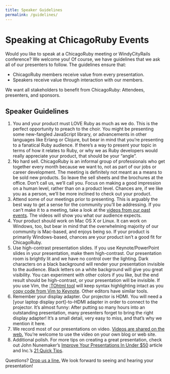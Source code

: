 ```yaml
---
title: Speaker Guidelines
permalink: /guidelines/
---
```


# Speaking at ChicagoRuby Events

Would you like to speak at a ChicagoRuby meeting or WindyCityRails conference?
We welcome you! Of course, we have guidelines that we ask all of our presenters
to follow. The guidelines ensure that:

* ChicagoRuby members receive value from every presentation.
* Speakers receive value through interaction with our members.

We want all stakeholders to benefit from ChicagoRuby: Attendees, presenters,
and sponsors.

## Speaker Guidelines

1. You and your product must LOVE Ruby as much as we do. This is the perfect
  opportunity to preach to the choir. You might be presenting some new-fangled
  JavaScript library, or advancements in other languages like Erlang or Clojure,
  but bear in mind that you’re presenting to a fanatical Ruby audience. If
  there’s a way to present your topic in terms of how it relates to Ruby, or
  why we as Ruby developers would really appreciate your product, that should
  be your “angle”.
2. No hard sell. ChicagoRuby is an informal group of professionals who get
  together every month because we want to, not as part of our jobs or career
  development. The meeting is definitely not meant as a means to be sold new
  products. So leave the sell sheets and the brochures at the office. Don’t
  call us, we’ll call you. Focus on making a good impression on a human level,
  rather than on a product level. Chances are, if we like you as a person,
  we’ll be more inclined to check out your product.
3. Attend some of our meetings prior to presenting. This is arguably the best
  way to get a sense for the community you’ll be addressing. If you can’t make
  it to a meeting, take a look at the [videos from our past events](/videos).
  The videos will show you what our audience expects.
4. Your product should work on Mac OS X or Linux. It can work on Windows, too,
  but bear in mind that the overwhelming majority of our community is Mac-based,
  and enjoys being so. If your product is primarily Windows-based, chances are
  your product isn’t a good fit for ChicagoRuby.
5. Use high-contrast presentation slides. If you use Keynote/PowerPoint slides
  in your presentation, make them high-contrast. Our presentation room is
  brightly lit and we have no control over the lighting. Dark characters on a
  black background will render your presentation invisible to the audience.
  Black letters on a white background will give you great visibility. You can
  experiment with other colors if you like, but the end result should be
  high-contrast, or your presentation will be invisible. If you use Vim, the
  [:TOhtml tool](http://rayhightower.com/blog/2013/10/31/tohtml-using-vim-code-snippets-in-keynote-presentations/) will keep syntax highlighting intact as you [copy code from Vim
  to Keynote](http://rayhightower.com/blog/2013/10/31/tohtml-using-vim-code-snippets-in-keynote-presentations/). Other editors have similar tools.
6. Remember your display adapter. Our projector is HDMI. You will need a
  [your laptop display port]-to-HDMI adapter in order to connect to the
  projector. It’s almost funny: After putting so many hours into an outstanding
  presentation, many presenters forget to bring the right display adapter!
  It’s a small detail, very easy to miss, and that’s why we mention it here.
7. We record most of our presentations on video. [Videos are shared on the web.](http://vimeo.com/chicagoruby/channels)
  You’re welcome to use the video on your own blog or web site.
8. Additional polish. For more tips on creating a great presentation, check out
  John Nunemaker’s [Improve Your Presentations In Under $50](http://railstips.org/blog/archives/2010/05/05/improve-your-presentations-in-under-50/) article and Inc.’s
  [21 Quick Tips](http://www.inc.com/geoffrey-james/how-to-fix-your-presentations-21-tips.html).

Questions? [Drop us a line.](/contact) We look forward to seeing and hearing
your presentation!
